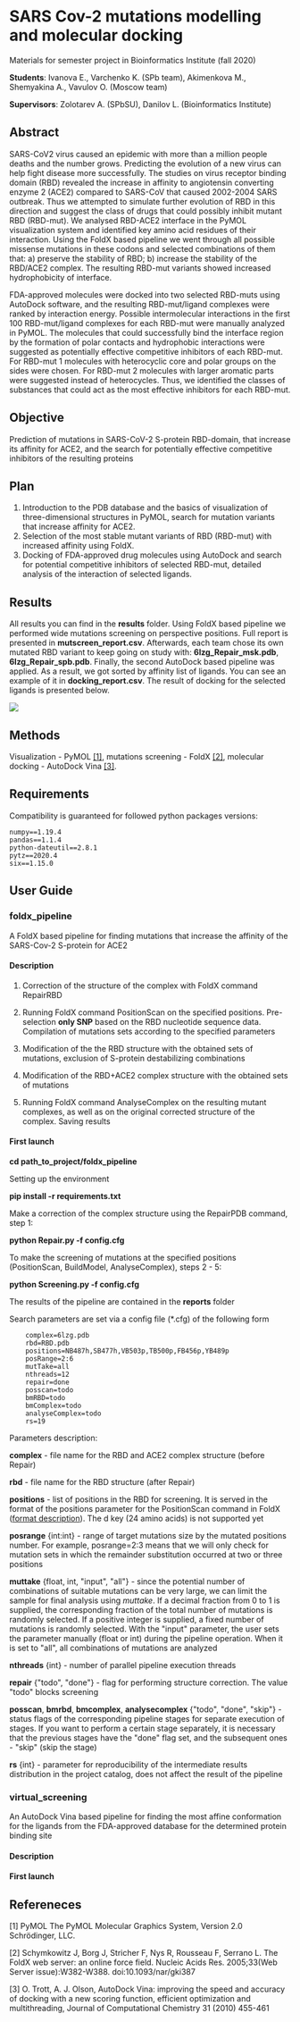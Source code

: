 # SARS Cov-2 mutations modelling and molecular docking

Materials for semester project in Bioinformatics Institute (fall 2020)

__Students__:   Ivanova E.,  Varchenko K. (SPb team), Akimenkova M., Shemyakina A., Vavulov O. (Moscow team)

__Supervisors__: Zolotarev A. (SPbSU), Danilov L. (Bioinformatics Institute)

## Abstract

SARS-CoV2 virus caused an epidemic with more than a million people deaths and the number grows. Predicting the evolution of a new virus can help fight disease more successfully. The studies on virus receptor binding domain (RBD) revealed the increase in affinity to angiotensin converting enzyme 2 (ACE2) compared to SARS-CoV that caused 2002-2004 SARS outbreak. Thus we attempted to simulate further evolution of RBD in this direction and suggest the class of drugs that could possibly inhibit mutant RBD (RBD-mut).
We analysed RBD-ACE2 interface in the PyMOL visualization system and identified key amino acid residues of their interaction. Using the FoldX based pipeline we went through all possible missense mutations in these codons and selected combinations of them that: a) preserve the stability of RBD; b) increase the stability of the RBD/ACE2 complex. The resulting RBD-mut variants showed increased hydrophobicity of interface.

FDA-approved molecules were docked into two selected RBD-muts using AutoDock software, and the resulting RBD-mut/ligand complexes were ranked by interaction energy. Possible intermolecular interactions in the first 100 RBD-mut/ligand complexes for each RBD-mut were manually analyzed in PyMOL. The molecules that could successfully bind the interface region by the formation of polar contacts and hydrophobic interactions were suggested as potentially effective competitive inhibitors of each RBD-mut. For RBD-mut 1 molecules with heterocyclic core and polar groups on the sides were chosen. For RBD-mut 2 molecules with larger aromatic parts were suggested instead of heterocycles. Thus, we identified the classes of substances that could act as the most effective inhibitors for each RBD-mut.

## Objective

Prediction of mutations in SARS-CoV-2 S-protein RBD-domain, that increase its affinity for ACE2, and the search for potentially effective competitive inhibitors of the resulting proteins

## Plan

1) Introduction to the PDB database and the basics of visualization of three-dimensional structures in PyMOL, search for mutation variants that increase affinity for ACE2.
2) Selection of the most stable mutant variants of RBD (RBD-mut) with increased affinity using FoldX.
3) Docking of FDA-approved drug molecules using AutoDock and search for potential competitive inhibitors of selected RBD-mut, detailed analysis of the interaction of selected ligands.

## Results

All results you can find in the __results__ folder. Using FoldX based pipeline we performed wide mutations screening on perspective positions. Full report is presented in __mutscreen_report.csv__. Afterwards, each team chose its own mutated RBD variant to keep going on study with: __6lzg_Repair_msk.pdb__, __6lzg_Repair_spb.pdb__. Finally, the second AutoDock based pipeline was applied. As a result, we got sorted by affinity list of ligands. You can see an example of it in __docking_report.csv__. The result of docking for the selected ligands is presented below.

![](images/ligands.gif)


## Methods

Visualization - PyMOL [[1]](#1), mutations screening - FoldX [[2]](#2), molecular docking - AutoDock Vina [[3]](#3).

## Requirements

Compatibility is guaranteed for followed python packages versions:

    numpy==1.19.4
    pandas==1.1.4
    python-dateutil==2.8.1
    pytz==2020.4
    six==1.15.0

## User Guide

### foldx_pipeline

A FoldX based pipeline for finding mutations that increase the affinity of the SARS-Cov-2 S-protein for ACE2

#### Description

1. Correction of the structure of the complex with FoldX command RepairRBD

2. Running FoldX command PositionScan on the specified positions. Pre-selection __only SNP__ based on the RBD nucleotide sequence data. Compilation of mutations sets according to the specified parameters

3. Modification of the the RBD structure with the obtained sets of mutations, exclusion of S-protein destabilizing combinations

4. Modification of the RBD+ACE2 complex structure with the obtained sets of mutations 

5. Running FoldX command AnalyseComplex on the resulting mutant complexes, as well as on the original corrected structure of the complex. Saving results

#### First launch

__cd path_to_project/foldx_pipeline__

Setting up the environment

__pip install -r requirements.txt__

Make a correction of the complex structure using the RepairPDB command, step 1:

__python Repair.py -f config.cfg__

To make the screening of mutations at the specified positions (PositionScan, BuildModel, AnalyseComplex), steps 2 - 5:

__python Screening.py -f config.cfg__

The results of the pipeline are contained in the __reports__ folder

Search parameters are set via a config file (\*.cfg) of the following form

        complex=6lzg.pdb
        rbd=RBD.pdb
        positions=NB487h,SB477h,VB503p,TB500p,FB456p,YB489p
        posRange=2:6
        mutTake=all
        nthreads=12
        repair=done
        posscan=todo
        bmRBD=todo
        bmComplex=todo
        analyseComplex=todo
        rs=19

Parameters description:

__complex__ - file name for the RBD and ACE2 complex structure (before Repair)

__rbd__ - file name for the RBD structure (after Repair)

__positions__ - list of positions in the RBD for screening. It is served in the format of the positions parameter for the PositionScan command in FoldX ([format description](http://foldxsuite.crg.eu/command/PositionScan)). The d key (24 amino acids) is not supported yet

__posrange__ {int:int} - range of target mutations size by the mutated positions number. For example, posrange=2:3 means that we will only check for mutation sets in which the remainder substitution occurred at two or three positions

__muttake__ {float, int, "input", "all"} - since the potential number of combinations of suitable mutations can be very large, we can limit the sample for final analysis using _muttake_. If a decimal fraction from 0 to 1 is supplied, the corresponding fraction of the total number of mutations is randomly selected. If a positive integer is supplied, a fixed number of mutations is randomly selected. With the "input" parameter, the user sets the parameter manually (float or int) during the pipeline operation. When it is set to "all", all combinations of mutations are analyzed

__nthreads__ {int} - number of parallel pipeline execution threads

__repair__ {"todo", "done"} - flag for performing structure correction. The value "todo" blocks screening

__posscan__, __bmrbd__, __bmcomplex__, __analysecomplex__ {"todo", "done", "skip"} - status flags of the corresponding pipeline stages for separate execution of stages. If you want to perform a certain stage separately, it is necessary that the previous stages have the "done" flag set, and the subsequent ones - "skip" (skip the stage)

__rs__ {int} - parameter for reproducibility of the intermediate results distribution in the project catalog, does not affect the result of the pipeline

### virtual_screening

An AutoDock Vina based pipeline for finding the most affine conformation for the ligands from the FDA-approved database for the determined protein binding site

#### Description



#### First launch




## Refereneces
<a id="1">[1]</a> 
PyMOL
The PyMOL Molecular Graphics System, Version 2.0 Schrödinger, LLC.

<a id="1">[2]</a> 
Schymkowitz J, Borg J, Stricher F, Nys R, Rousseau F, Serrano L. The FoldX web server: an online force field. Nucleic Acids Res. 2005;33(Web Server issue):W382-W388. doi:10.1093/nar/gki387

<a id="1">[3]</a> 
O. Trott, A. J. Olson, AutoDock Vina: improving the speed and accuracy of docking with a new scoring function, efficient optimization and multithreading, Journal of Computational Chemistry 31 (2010) 455-461
